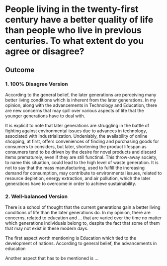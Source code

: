 # People living in the twenty-first century have a better quality of life than people who live in previous centuries. To what extent do you agree or disagree?

## Outcome
### 1. 100% Disagree Version
  According to the general belief, the later generations are perceiving many better living conditions which is inherent from the later generations. In my opinion, along with the advancements in Technology and Education, there are new concerns that may spill over various aspects of life that the younger generations have to deal with.

  It is explicit to note that later generations are struggling in the battle of fighting against environmental issues due to advances in technology, associated with Industrialization. Undeniably, the availability of online shopping, at first, offers conveniences of finding and purchasing goods for consumers to considers, but later, shortening the product lifespan as consumers tend to be driven by the desire for novel products and discard items prematurely, even if they are still functinal. This throw-away society, to name this situation, could lead to the high level of waste generation. It is not to say that the mass manufacturing, used to fulfill the increasing demand for consumption, may contribute to environmental issues, related to resource depletion, energy extraction, and air pollution, which the later generations have to overcome in order to achieve sustainability.

### 2. Well-balanced Version
  There is a school of thought that the current generations gain a better living conditions of life than the later generations do. In my opinion, there are concerns, related to education and ... that are varied over the time no matter which generations individuals belong to, despite the fact that some of them that may not exist in these modern days.

  The first aspect worth mentioning is Education which tied to the development of nations. According to general belief, the advancements in education

  Another aspect that has to be mentioned is ...
